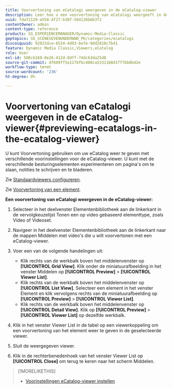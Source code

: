 ```yaml
---
title: Voorvertoning van eCatalogi weergeven in de eCatalog-viewer
description: Leer hoe u een voorvertoning van eCatalogi weergeeft in de eCatalog-viewer.
uuid: fdaf2129-e558-4f27-b30f-564126b6b3f2
contentOwner: admin
content-type: reference
products: SG_EXPERIENCEMANAGER/Dynamic-Media-Classic
geptopics: SG_SCENESEVENONDEMAND_PK/categories/ecatalogs
discoiquuid: 92022dce-6534-4d93-befe-9dd2818c7b41
feature: Dynamic Media Classic,Viewers,eCatalog
role: User
exl-id: 580cb169-0e26-412d-8dff-74dc63da25d8
source-git-commit: df689ff5a127bfbc400ca5331168d1ff7bb0b42e
workflow-type: tm+mt
source-wordcount: '236'
ht-degree: 0%

---
```


# Voorvertoning van eCatalogi weergeven in de eCatalog-viewer{#previewing-ecatalogs-in-the-ecatalog-viewer}

U kunt Voorvertoning gebruiken om uw eCatalog weer te geven met verschillende voorinstellingen voor de eCatalog-viewer. U kunt met de verschillende besturingselementen experimenteren om pagina&#39;s om te slaan, notities te schrijven en te bladeren.

Zie [Standaardviewers configureren](application-setup.md#configuring_default_viewers).

Zie [Voorvertoning van een element](previewing-asset.md#previewing_an_asset).

**Een voorvertoning van eCatalogi weergeven in de eCatalog-viewer:**

1. Selecteer in het deelvenster Elementenbibliotheek aan de linkerkant in de vervolgkeuzelijst Tonen een op video gebaseerd elementtype, zoals Video of Videoset.
1. Navigeer in het deelvenster Elementenbibliotheek aan de linkerkant naar de mappen Middelen met video&#39;s die u wilt voorvertonen met een eCatalog-viewer.
1. Voer een van de volgende handelingen uit:

   * Klik rechts van de werkbalk boven het middelenvenster op **[!UICONTROL Grid View]**. Klik onder de miniatuurafbeelding in het venster Middelen op **[!UICONTROL Preview]** > **[!UICONTROL Viewer List]**.
   * Klik rechts van de werkbalk boven het middelenvenster op **[!UICONTROL List View]**. Selecteer een element in het venster Element en klik vervolgens rechts van de miniatuurafbeelding op **[!UICONTROL Preview]** > **[!UICONTROL Viewer List]**.
   * Klik rechts van de werkbalk boven het middelenvenster op **[!UICONTROL Detail View]**. Klik op **[!UICONTROL Preview]** > **[!UICONTROL Viewer List]** op dezelfde werkbalk.

1. Klik in het venster Viewer List in de tabel op een viewerkoppeling om een voorvertoning van het element weer te geven in de geselecteerde viewer.
1. Sluit de weergegeven viewer.
1. Klik in de rechterbenedenhoek van het venster Viewer List op **[!UICONTROL Close]** om terug te keren naar het scherm Middelen.

>[!MORELIKETHIS]
>
>* [Voorinstellingen eCatalog-viewer instellen](setting-ecatalog-viewer-presets.md#setting_up_ecatalog_viewer_presets)

